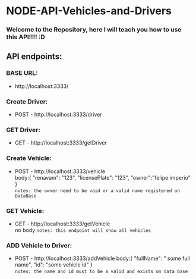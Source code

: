 # NODE-API-Vehicles-and-Drivers

### Welcome to the Repository, here I will teach you how to use this API!!!! :D

## API endpoints:

### BASE URL:
- http://localhost:3333/

### Create Driver:
- POST - http://localhost:3333/driver

### GET Driver:
- GET - http://localhost:3333/getDriver



### Create Vehicle:
- POST - http://localhost:3333/vehicle <br/>
body:{
		"renavam": "123",
    "licensePlate": "123",
    "owner":"felipe imperio"
}<br/>
`notes: the owner need to be void or a valid name registered on DataBase`


### GET Vehicle:
- GET - http://localhost:3333/getVehicle <br/>
no body
`notes: this endpoint will show all vehicles`

### ADD Vehicle to Driver:
- POST - http://localhost:3333/addVehicle
body:{
	"fullName": " some full name",
	"id": "some vehicle id"
  } <br/>
  `notes: the name and id must to be a valid and exists on data base`

